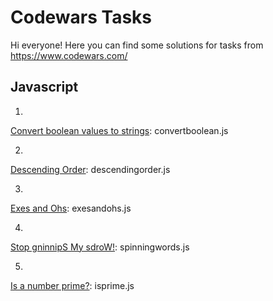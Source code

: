 # Codewars Tasks
Hi everyone! Here you can find some solutions for tasks from https://www.codewars.com/

## Javascript

1. 
[Convert boolean values to strings](https://www.codewars.com/kata/53369039d7ab3ac506000467): 
convertboolean.js

2. 
[Descending Order](https://www.codewars.com/kata/5467e4d82edf8bbf40000155): 
descendingorder.js

3. 
[Exes and Ohs](https://www.codewars.com/kata/55908aad6620c066bc00002a/train/javascript): 
exesandohs.js

4. 
[Stop gninnipS My sdroW!](https://www.codewars.com/kata/5264d2b162488dc400000001/train/javascript): 
spinningwords.js

5. 
[Is a number prime?](https://www.codewars.com/kata/5262119038c0985a5b00029f): 
isprime.js
